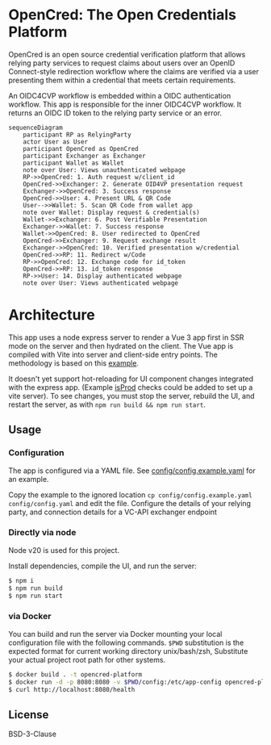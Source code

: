 # OpenCred: The Open Credentials Platform

OpenCred is an open source credential verification platform that allows relying
party services to request claims about users over an OpenID Connect-style
redirection workflow where the claims are verified via a user presenting them
within a credential that meets certain requirements.

An OIDC4CVP workflow is embedded within a OIDC authentication workflow. This app
is responsible for the inner OIDC4CVP workflow. It returns an OIDC ID token to
the relying party service or an error.

```mermaid
sequenceDiagram
    participant RP as RelyingParty
    actor User as User
    participant OpenCred as OpenCred
    participant Exchanger as Exchanger
    participant Wallet as Wallet
    note over User: Views unauthenticated webpage
    RP->>OpenCred: 1. Auth request w/client_id
    OpenCred->>Exchanger: 2. Generate OID4VP presentation request
    Exchanger->>OpenCred: 3. Success response
    OpenCred->>User: 4. Present URL & QR Code
    User-->>Wallet: 5. Scan QR Code from wallet app
    note over Wallet: Display request & credential(s)
    Wallet->>Exchanger: 6. Post Verifiable Presentation
    Exchanger->>Wallet: 7. Success response
    Wallet->>OpenCred: 8. User redirected to OpenCred
    OpenCred->>Exchanger: 9. Request exchange result
    Exchanger->>OpenCred: 10. Verified presentation w/credential
    OpenCred->>RP: 11. Redirect w/Code
    RP->>OpenCred: 12. Exchange code for id_token
    OpenCred->>RP: 13. id_token response
    RP->>User: 14. Display authenticated webpage
    note over User: Views authenticated webpage
```

# Architecture

This app uses a node express server to render a Vue 3 app first in SSR mode on
the server and then hydrated on the client. The Vue app is compiled with Vite
into server and client-side entry points. The methodology is based on this
[example](https://github.com/vitejs/vite-plugin-vue/tree/main/playground/ssr-vue).

It doesn't yet support hot-reloading for UI component changes integrated with
the express app. (Example
[isProd](https://github.com/vitejs/vite-plugin-vue/blob/main/playground/ssr-vue/server.js#L36)
checks could be added to set up a vite server). To see changes, you must stop
the server, rebuild the UI, and restart the server, as with `npm run build &&
npm run start`.

## Usage

### Configuration

The app is configured via a YAML file. See
[config/config.example.yaml](config/config.example.yaml) for an example.

Copy the example to the ignored location `cp config/config.example.yaml
config/config.yaml` and edit the file. Configure the details of your relying
party, and connection details for a VC-API exchanger endpoint

### Directly via node

Node v20 is used for this project.

Install dependencies, compile the UI, and run the server:

```sh
$ npm i
$ npm run build
$ npm run start
```

### via Docker

You can build and run the server via Docker mounting your local configuration
file with the following commands. `$PWD` substitution is the expected format for
current working directory unix/bash/zsh, Substitute your actual project root
path for other systems.

```sh
$ docker build . -t opencred-platform
$ docker run -d -p 8080:8080 -v $PWD/config:/etc/app-config opencred-platform
$ curl http://localhost:8080/health
```

## License

BSD-3-Clause
